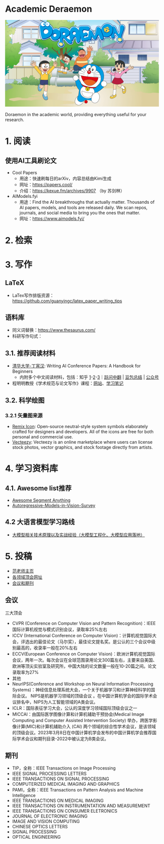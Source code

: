 # Academic Deraemon

   <p align="center">
      <img src="./assets/Deraemon-teaser.png"/> <br />
   </p>

Doraemon in the academic world, providing everything useful for your research.

# 1. 阅读

## 使用AI工具刷论文
- Cool Papers
   - 用途：快速刷每日的arXiv，内容总结由Kimi生成
   - 网址：https://papers.cool/
   - 介绍：https://kexue.fm/archives/9907 （by 苏剑林）
- AIModels.fyi
   - 用途：Find the AI breakthroughs that actually matter. Thousands of AI papers, models, and tools are released daily. We scan repos, journals, and social media to bring you the ones that matter.
   - 网址：https://www.aimodels.fyi/

# 2. 检索


# 3. 写作

## LaTeX

- LaTex写作排版资源：https://github.com/guanyingc/latex_paper_writing_tips

## 语料库

- 同义词替换：https://www.thesaurus.com/
- 科研写作句式：

## 3.1. 推荐阅读材料

- [清华大学-丁宵汉](https://github.com/hzwer/WritingAIPaper): Writing AI Conference Papers: A Handbook for Beginners
    - 内附多个中文阅读材料，包括：知乎 [1](https://zhuanlan.zhihu.com/p/593195527)-[2](https://zhuanlan.zhihu.com/p/639732057)-[3](https://zhuanlan.zhihu.com/p/627032371)｜[跃问中翻](https://yuewen.cn/share/145749938443137024?utm_source=share&utm_content=web_linkcopy&version=2) | [豆包总结](https://www.doubao.com/thread/w750d882cf0af6419) | [公众号](https://mp.weixin.qq.com/s/MjeBZDV6xapuA_L6ODpVcA)
- 程明明教授《学术规范与论文写作》课程：[网站](https://mmcheng.net/writing/)、[学习笔记](./docs/academic-criterion-and-scientific-paper-writing)

## 3.2. 科学绘图

### 3.2.1 矢量图来源

- [Remix Icon](https://remixicon.com/): Open-source neutral-style system symbols elaborately crafted for designers and developers. All of the icons are free for both personal and commercial use.
- [Vecteezy](https://www.vecteezy.com/): Vecteezy is an online marketplace where users can license stock photos, vector graphics, and stock footage directly from artists.

# 4. 学习资料库

## 4.1. Awesome list推荐

- [Awesome Segment Anything ](https://github.com/Hedlen/awesome-segment-anything)
- [Autoregressive-Models-in-Vision-Survey](https://github.com/ChaofanTao/Autoregressive-Models-in-Vision-Survey)

## 4.2 大语言模型学习路线

- [大模型相关技术原理以及实战经验（大模型工程化、大模型应用落地）](https://github.com/liguodongiot/llm-action)

# 5. 投稿
- [范老师主页](https://dengpingfan.github.io/pages/Accept.html)
- [各领域顶会网址](https://research.com/conference-rankings/computer-science/computer-vision)
- [会议和期刊](https://www.ccf.org.cn/Academic_Evaluation/By_category/)
## 会议
三大顶会
- CVPR (Conference on Computer Vision and Pattern Recognition)：IEEE国际计算机视觉与模式识别会议，录取率25%左右
- ICCV (International Conference on Computer Vision)：计算机视觉国际大会，评选出的最佳论文（马尔奖），最佳论文提名奖。是公认的三个会议中级别最高的，收录率一般在20%左右
- ECCV(European Conference on Computer Vision)：欧洲计算机视觉国际会议，两年一次。每次会议在全球范围录用论文300篇左右，主要来自美国、欧洲等顶尖实验室及研究所，中国大陆的论文数量一般在10-20篇之间。论文录取率为27%
- 
  其他
- NeurIPS(Conference and Workshop on Neural Information Processing Systems)：神经信息处理系统大会，一个关于机器学习和计算神经科学的国际会议。
NIPS是机器学习领域的顶级会议 。在中国计算机学会的国际学术会议排名中，NIPS为人工智能领域的A类会议。
- ICLR：国际表征学习大会，公认的深度学习领域国际顶级会议之一
- MICCAI：由国际医学图像计算和计算机辅助干预协会(Medical Image Computing and Computer Assisted Intervention Society) 举办，跨医学影像计算(MIC)和计算机辅助介入 (CAI) 两个领域的综合性学术会议，是该领域的顶级会议。2023年3月8日在中国计算机学会发布的中国计算机学会推荐国际学术会议和期刊目录-2022中被认定为B类会议。

## 期刊
- TIP，全称：IEEE Transactions on Image Processing
- IEEE SIGNAL PROCESSING LETTERS
- IEEE TRANSACTIONS ON SIGNAL PROCESSING
- COMPUTERIZED MEDICAL IMAGING AND GRAPHICS
- PAMI，全称：IEEE Transactions on Pattern Analysis and Machine Intelligence
- IEEE TRANSACTIONS ON MEDICAL IMAGING
- IEEE TRANSACTIONS ON INSTRUMENTATION AND MEASUREMENT
- IEEE TRANSACTIONS ON CONSUMER ELETRONICS
- JOURNAL OF ELECTRONIC IMAGING
- IMAGE AND VISION COMPUTING
- CHINESE OPTICS LETTERS
- SIGNAL PROCESSING
- OPTICAL ENGINEERING







